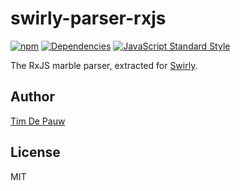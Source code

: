 # swirly-parser-rxjs

[![npm](https://img.shields.io/npm/v/swirly-parser-rxjs.svg)](https://www.npmjs.com/package/swirly-parser-rxjs) [![Dependencies](https://david-dm.org/timdp/swirly/status.svg?path=packages/swirly-parser-rxjs)](https://david-dm.org/timdp/swirly?path=packages/swirly-parser-rxjs) [![JavaScript Standard Style](https://img.shields.io/badge/code%20style-standard-brightgreen.svg)](https://standardjs.com/)

The RxJS marble parser, extracted for [Swirly](https://github.com/timdp/swirly).

## Author

[Tim De Pauw](https://tmdpw.eu/)

## License

MIT
